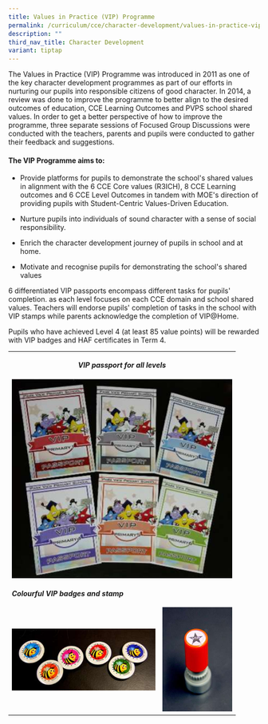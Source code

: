 ```yaml
---
title: Values in Practice (VIP) Programme
permalink: /curriculum/cce/character-development/values-in-practice-vip-programme/
description: ""
third_nav_title: Character Development
variant: tiptap
---
```

<p>The Values in Practice (VIP) Programme was introduced in 2011 as one of the key character development programmes as part of our efforts in nurturing our pupils into responsible citizens of good character. In 2014, a review was done to improve the programme to better align to the desired outcomes of education, CCE Learning Outcomes and PVPS school shared values. In order to get a better perspective of how to improve the programme, three separate sessions of Focused Group Discussions were conducted with the teachers, parents and pupils were conducted to gather their feedback and suggestions.</p><h4>The VIP Programme aims to:</h4><ul data-tight="true" class="tight"><li><p>Provide platforms for pupils to demonstrate the school's shared values in alignment with the 6 CCE Core values (R3ICH), 8 CCE Learning outcomes and 6 CCE Level Outcomes in tandem with MOE's direction of providing pupils with Student-Centric Values-Driven Education.</p></li><li><p>Nurture pupils into individuals of sound character with a sense of social responsibility.</p></li><li><p>Enrich the character development journey of pupils in school and at home.</p></li><li><p>Motivate and recognise pupils for demonstrating the school's shared values</p></li></ul><p>6 differentiated VIP passports encompass different tasks for pupils' completion. as each level focuses on each CCE domain and school shared values. Teachers will endorse pupils' completion of tasks in the school with VIP stamps while parents acknowledge the completion of VIP@Home.</p><p>Pupils who have achieved Level 4 (at least 85 value points) will be rewarded with VIP badges and HAF certificates in Term 4.</p><table><tbody><tr><th rowspan="1" colspan="2"><p><strong><em>VIP passport for all levels</em></strong></p></th></tr><tr><td rowspan="1" colspan="2"><div class="isomer-image-wrapper"><img style="width: 100%" height="auto" width="100%" alt="tn.VIP Cover.PNG.mid.jpg" src="/images/VIP%20Cover.jpg"></div></td></tr><tr><td rowspan="1" colspan="2"><p><strong><em>Colourful VIP badges and stamp</em></strong></p></td></tr><tr><td rowspan="1" colspan="1"><div class="isomer-image-wrapper"><img style="width: 100%" height="124" width="289" alt="tn.VIP11.jpg.mid.jpg" src="/images/VIP11.jpg"></div></td><td rowspan="1" colspan="1"><div class="isomer-image-wrapper"><img style="width: 100%" height="209" width="140" alt="tn.VIP12.jpg.mid.jpg" src="/images/VIP12.jpg"></div></td></tr></tbody></table><p></p>